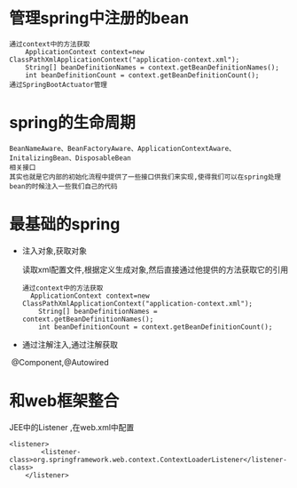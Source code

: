 # 管理spring中注册的bean

	通过context中的方法获取
		ApplicationContext context=new ClassPathXmlApplicationContext("application-context.xml");
	    String[] beanDefinitionNames = context.getBeanDefinitionNames();
	    int beanDefinitionCount = context.getBeanDefinitionCount();
	通过SpringBootActuator管理
# spring的生命周期

	BeanNameAware、BeanFactoryAware、ApplicationContextAware、InitalizingBean、DisposableBean
	相关接口
	其实也就是它内部的初始化流程中提供了一些接口供我们来实现,使得我们可以在spring处理bean的时候注入一些我们自己的代码
# 最基础的spring

+ 注入对象,获取对象

  读取xml配置文件,根据定义生成对象,然后直接通过他提供的方法获取它的引用

  ```
  通过context中的方法获取
  	ApplicationContext context=new ClassPathXmlApplicationContext("application-context.xml");
      String[] beanDefinitionNames = context.getBeanDefinitionNames();
      int beanDefinitionCount = context.getBeanDefinitionCount();
  ```

  

+ 通过注解注入,通过注解获取

​	@Component,@Autowired

# 和web框架整合

JEE中的Listener ,在web.xml中配置

```
<listener>  
        <listener-class>org.springframework.web.context.ContextLoaderListener</listener-class>  
    </listener>  
```

